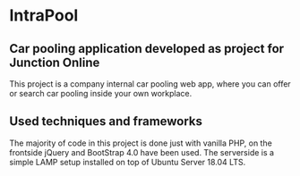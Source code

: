 # IntraPool
## Car pooling application developed as project for Junction Online
This project is a company internal car pooling web app, where you can offer or search car pooling inside your own workplace.

## Used techniques and frameworks
The majority of code in this project is done just with vanilla PHP, on the frontside jQuery and BootStrap 4.0 have been used. The serverside is a simple LAMP setup installed on top of Ubuntu Server 18.04 LTS.

